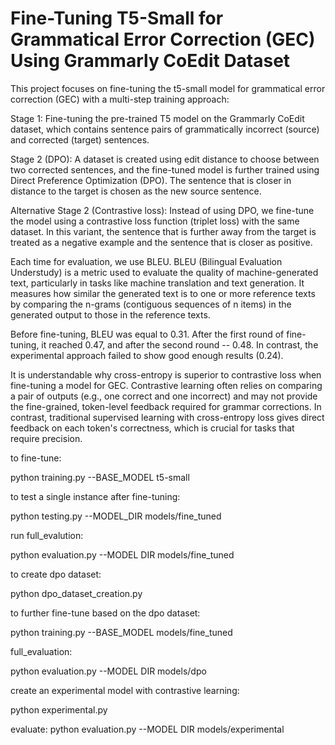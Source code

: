 # Fine-Tuning T5-Small for Grammatical Error Correction (GEC) Using Grammarly CoEdit Dataset

This project focuses on fine-tuning the t5-small model for grammatical error correction (GEC) with a multi-step training approach:


Stage 1: Fine-tuning the pre-trained T5 model on the Grammarly CoEdit dataset, which contains sentence pairs of grammatically incorrect (source) and corrected (target) sentences.

Stage 2 (DPO): A dataset is created using edit distance to choose between two corrected sentences, and the fine-tuned model is further trained using Direct Preference Optimization (DPO). The sentence that is closer in distance to the target is chosen as the new source sentence. 

Alternative Stage 2 (Contrastive loss): Instead of using DPO, we fine-tune the model using a contrastive loss function (triplet loss) with the same dataset. In this variant, the sentence that is further away from the target is treated as a negative example and the sentence that is closer as positive.

Each time for evaluation, we use BLEU. BLEU (Bilingual Evaluation Understudy) is a metric used to evaluate the quality of machine-generated text, particularly in tasks like machine translation and text generation. It measures how similar the generated text is to one or more reference texts by comparing the n-grams (contiguous sequences of n items) in the generated output to those in the reference texts.

Before fine-tuning, BLEU was equal to 0.31. After the first round of fine-tuning, it reached 0.47, and after the second round -- 0.48. In contrast, the experimental approach failed to show good enough results (0.24). 

It is understandable why cross-entropy is superior to contrastive loss when fine-tuning a model for GEC. Contrastive learning often relies on comparing a pair of outputs (e.g., one correct and one incorrect) and may not provide the fine-grained, token-level feedback required for grammar corrections. In contrast, traditional supervised learning with cross-entropy loss gives direct feedback on each token's correctness, which is crucial for tasks that require precision.

to fine-tune:

python training.py --BASE_MODEL t5-small

to test a single instance after fine-tuning:

python testing.py --MODEL_DIR models/fine_tuned

run full_evalution:

python evaluation.py --MODEL DIR models/fine_tuned

to create dpo dataset:

python dpo_dataset_creation.py

to further fine-tune based on the dpo dataset:

python training.py --BASE_MODEL models/fine_tuned

full_evaluation:

python evaluation.py --MODEL DIR models/dpo

create an experimental model with contrastive learning:

python experimental.py

evaluate:
python evaluation.py --MODEL DIR models/experimental

